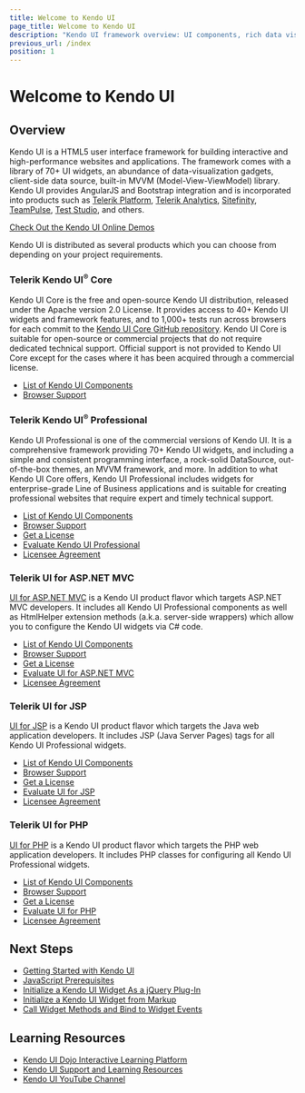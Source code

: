 ```yaml
---
title: Welcome to Kendo UI
page_title: Welcome to Kendo UI
description: "Kendo UI framework overview: UI components, rich data visualization framework, auto-adaptive mobile widgets and all tools for building rich web applications."
previous_url: /index
position: 1
---
```


# Welcome to Kendo UI

## Overview

Kendo UI is a HTML5 user interface framework for building interactive and high-performance websites and applications.
The framework comes with a library of 70+ UI widgets, an abundance of data-visualization gadgets, client-side data source, built-in MVVM (Model-View-ViewModel) library.
Kendo UI provides AngularJS and Bootstrap integration and is incorporated into products such as [Telerik Platform](http://www.telerik.com/platform#overview), [Telerik Analytics](http://www.telerik.com/analytics), [Sitefinity](http://www.sitefinity.com/), [TeamPulse](http://www.telerik.com/teampulse), [Test Studio](http://www.telerik.com/teststudio), and others.

[Check Out the Kendo UI Online Demos](http://demos.telerik.com/kendo-ui/)

Kendo UI is distributed as several products which you can choose from depending on your project requirements.

### Telerik Kendo UI<sup>®</sup> Core

Kendo UI Core is the free and open-source Kendo UI distribution, released under the Apache version 2.0 License.
It provides access to 40+ Kendo UI widgets and framework features, and to 1,000+ tests run across browsers for each commit to the [Kendo UI Core GitHub repository](https://github.com/telerik/kendo-ui-core).
Kendo UI Core is suitable for open-source or commercial projects that do not require dedicated technical support.
Official support is not provided to Kendo UI Core except for the cases where it has been acquired through a commercial license.


* [List of Kendo UI Components](/intro/list-of-widgets)
* [Browser Support](/intro/browser-support)

### Telerik Kendo UI<sup>®</sup> Professional

Kendo UI Professional is one of the commercial versions of Kendo UI.
It is a comprehensive framework providing 70+ Kendo UI widgets, and including a simple and consistent programming interface, a rock-solid DataSource, out-of-the-box themes, an MVVM framework, and more.
In addition to what Kendo UI Core offers, Kendo UI Professional includes widgets for enterprise-grade Line of Business applications and is suitable for creating professional websites that require expert and timely technical support.

* [List of Kendo UI Components](/intro/list-of-widgets)
* [Browser Support](/intro/browser-support)
* [Get a License](http://www.telerik.com/purchase/kendo-ui)
* [Evaluate Kendo UI Professional](http://www.telerik.com/download/kendo-ui)
* [Licensee Agreement](http://www.telerik.com/purchase/license-agreement/kendo-ui-professional)

### Telerik UI for ASP.NET MVC

[UI for ASP.NET MVC](/aspnet-mvc/introduction) is a Kendo UI product flavor which targets ASP.NET MVC developers. It includes all Kendo UI Professional components as well as
HtmlHelper extension methods (a.k.a. server-side wrappers) which allow you to configure the Kendo UI widgets via C# code.

* [List of Kendo UI Components](/intro/list-of-widgets)
* [Browser Support](/intro/browser-support)
* [Get a License](http://www.telerik.com/purchase/aspnet-mvc)
* [Evaluate UI for ASP.NET MVC](http://www.telerik.com/download/aspnet-mvc)
* [Licensee Agreement](http://www.telerik.com/purchase/license-agreement/aspnet-mvc)

### Telerik UI for JSP

[UI for JSP](/jsp/introduction) is a Kendo UI product flavor which targets the Java web application developers. It includes JSP (Java Server Pages) tags for all Kendo UI Professional widgets.

* [List of Kendo UI Components](/intro/list-of-widgets)
* [Browser Support](/intro/browser-support)
* [Get a License](http://www.telerik.com/purchase/jsp-ui)
* [Evaluate UI for JSP](http://www.telerik.com/download/jsp)
* [Licensee Agreement](http://www.telerik.com/purchase/license-agreement/jsp-ui)

### Telerik UI for PHP

[UI for PHP](http://docs.telerik.com/kendo-ui/php/introduction) is a Kendo UI product flavor which targets the PHP web application developers. It includes PHP classes for configuring all Kendo UI Professional widgets.

* [List of Kendo UI Components](/intro/list-of-widgets)
* [Browser Support](/intro/browser-support)
* [Get a License](http://www.telerik.com/purchase/php-ui)
* [Evaluate UI for PHP](http://www.telerik.com/download/php)
* [Licensee Agreement](http://www.telerik.com/purchase/license-agreement/php-ui)

## Next Steps

* [Getting Started with Kendo UI](/intro/getting-started)
* [JavaScript Prerequisites](/intro/prerequisites)
* [Initialize a Kendo UI Widget As a jQuery Plug-In](/intro/jquery-initialization)
* [Initialize a Kendo UI Widget from Markup](/intro/markup)
* [Call Widget Methods and Bind to Widget Events](/intro/events-and-methods)

## Learning Resources

* [Kendo UI Dojo Interactive Learning Platform](http://dojo.telerik.com/)
* [Kendo UI Support and Learning Resources](http://www.telerik.com/support/kendo-ui)
* [Kendo UI YouTube Channel](https://www.youtube.com/user/kendouiTV)
